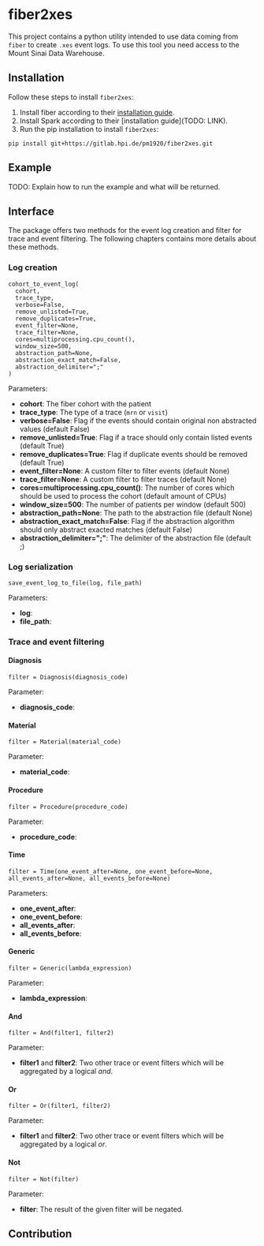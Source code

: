 # fiber2xes

This project contains a python utility intended to use data coming from `fiber` to create `.xes` event logs.
To use this tool you need access to the Mount Sinai Data Warehouse.

## Installation

Follow these steps to install `fiber2xes`:

1. Install fiber according to their [installation guide](https://gitlab.hpi.de/fiber/fiber).
2. Install Spark according to their [installation guide](TODO: LINK).
3. Run the pip installation to install `fiber2xes`:

```
pip install git+https://gitlab.hpi.de/pm1920/fiber2xes.git
```

## Example

TODO: Explain how to run the example and what will be returned.

## Interface

The package offers two methods for the event log creation and filter for trace and event filtering.
The following chapters contains more details about these methods.

### Log creation

```
cohort_to_event_log(
  cohort,
  trace_type,
  verbose=False,
  remove_unlisted=True,
  remove_duplicates=True,
  event_filter=None,
  trace_filter=None,
  cores=multiprocessing.cpu_count(),
  window_size=500,
  abstraction_path=None,
  abstraction_exact_match=False,
  abstraction_delimiter=";"
)
```

Parameters:

- **cohort**: The fiber cohort with the patient
- **trace_type**: The type of a trace (`mrn` or `visit`)
- **verbose=False**: Flag if the events should contain original non abstracted values (default False)
- **remove_unlisted=True**: Flag if a trace should only contain listed events (default True)
- **remove_duplicates=True**: Flag if duplicate events should be removed (default True)
- **event_filter=None**: A custom filter to filter events (default None)
- **trace_filter=None**: A custom filter to filter traces (default None)
- **cores=multiprocessing.cpu_count()**: The number of cores which should be used to process the cohort (default amount of CPUs)
- **window_size=500**: The number of patients per window (default 500)
- **abstraction_path=None**: The path to the abstraction file (default None)
- **abstraction_exact_match=False**: Flag if the abstraction algorithm should only abstract exacted matches (default False)
- **abstraction_delimiter=";"**: The delimiter of the abstraction file (default ;)

### Log serialization

```
save_event_log_to_file(log, file_path)
```

Parameters:

- **log**:
- **file_path**:

### Trace and event filtering

#### Diagnosis

```
filter = Diagnosis(diagnosis_code)
```

Parameter:
- **diagnosis_code**:

#### Material

```
filter = Material(material_code)
```

Parameter:
- **material_code**:

#### Procedure

```
filter = Procedure(procedure_code)
```

Parameter:
- **procedure_code**:

#### Time

```
filter = Time(one_event_after=None, one_event_before=None, all_events_after=None, all_events_before=None)
```

Parameters:
- **one_event_after**:
- **one_event_before**:
- **all_events_after**:
- **all_events_before**:

#### Generic

```
filter = Generic(lambda_expression)
```

Parameter:
- **lambda_expression**:

#### And

```
filter = And(filter1, filter2)
```

Parameter:
- **filter1** and **filter2**: Two other trace or event filters which will be aggregated by a logical *and*.

#### Or

```
filter = Or(filter1, filter2)
```

Parameter:
- **filter1** and **filter2**: Two other trace or event filters which will be aggregated by a logical *or*.

#### Not

```
filter = Not(filter)
```

Parameter:
- **filter**: The result of the given filter will be negated.

## Contribution
